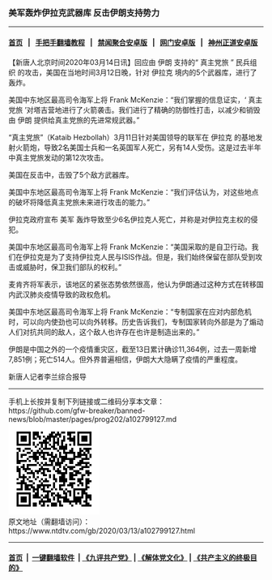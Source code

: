 ### 美军轰炸伊拉克武器库 反击伊朗支持势力
------------------------

#### [首页](https://github.com/gfw-breaker/banned-news/blob/master/README.md) &nbsp;&nbsp;|&nbsp;&nbsp; [手把手翻墙教程](https://github.com/gfw-breaker/guides/wiki) &nbsp;&nbsp;|&nbsp;&nbsp; [禁闻聚合安卓版](https://github.com/gfw-breaker/bn-android) &nbsp;&nbsp;|&nbsp;&nbsp; [网门安卓版](https://github.com/oGate2/oGate) &nbsp;&nbsp;|&nbsp;&nbsp; [神州正道安卓版](https://github.com/SzzdOgate/update) 



<div><div class="post_content" itemprop="articleBody">
 <p>
  【新唐人北京时间2020年03月14日讯】回应由
  <ok href="https://www.ntdtv.com/gb/伊朗.htm">
   伊朗
  </ok>
  支持的“
  <ok href="https://www.ntdtv.com/gb/真主党旅.htm">
   真主党旅
  </ok>
  ”
  <ok href="https://www.ntdtv.com/gb/民兵组织.htm">
   民兵组织
  </ok>
  的攻击，美国在当地时间3月12日晚，针对
  <ok href="https://www.ntdtv.com/gb/伊拉克.htm">
   伊拉克
  </ok>
  境内的5个武器库，进行了轰炸。
 </p>
 <p>
  美国中东地区最高司令海军上将 Frank McKenzie：“我们掌握的信息证实，‘
  <ok href="https://www.ntdtv.com/gb/真主党旅.htm">
   真主党旅
  </ok>
  ’对塔吉营地进行了火箭袭击。我们进行了精确的防御性打击，以减少和销毁由
  <ok href="https://www.ntdtv.com/gb/伊朗.htm">
   伊朗
  </ok>
  提供给真主党旅的先进常规武器。”
 </p>
 <p>
  “真主党旅”（Kataib Hezbollah）3月11日针对美国领导的联军在
  <ok href="https://www.ntdtv.com/gb/伊拉克.htm">
   伊拉克
  </ok>
  的基地发射火箭炮，导致2名美国士兵和一名英国军人死亡，另有14人受伤。这是过去半年中真主党旅发动的第12次攻击。
 </p>
 <p>
  美国在反击中，击毁了5个敌方武器库。
 </p>
 <p>
  美国中东地区最高司令海军上将 Frank McKenzie：“我们评估认为，对这些地点的破坏将降低真主党旅未来进行攻击的能力。”
 </p>
 <p>
  伊拉克政府宣布
  <ok href="https://www.ntdtv.com/gb/美军.htm">
   美军
  </ok>
  轰炸导致至少6名伊拉克人死亡，并称是对伊拉克主权的侵犯。
 </p>
 <p>
  美国中东地区最高司令海军上将 Frank McKenzie：“美国采取的是自卫行动。我们在伊拉克是为了支持伊拉克人民与ISIS作战。但是，我们始终保留在部队受到攻击或威胁时，保卫我们部队的权利。”
 </p>
 <p>
  麦肯齐将军表示，该地区的紧张态势依然很高，他认为伊朗通过这种方式在转移国内武汉肺炎疫情导致的政权危机。
 </p>
 <p>
  美国中东地区最高司令海军上将 Frank McKenzie：“专制国家在应对内部危机时，可以向内使劲也可以向外转移。历史告诉我们，专制国家转向外部是为了煽动人们对抗共同的敌人，这个敌人也许存在也许是制造出来的。”
 </p>
 <p>
  伊朗是中国之外的一个疫情重灾区，截至13日累计确诊11,364例，过去一周新增7,851例；死亡514人。但外界普遍相信，伊朗大大隐瞒了疫情的严重程度。
 </p>
 <p>
  新唐人记者李兰综合报导
 </p>
 <div class="single_ad">
 </div>
</div>
</div>
<hr/>
手机上长按并复制下列链接或二维码分享本文章：<br/>
https://github.com/gfw-breaker/banned-news/blob/master/pages/prog202/a102799127.md <br/>
<a href='https://github.com/gfw-breaker/banned-news/blob/master/pages/prog202/a102799127.md'><img src='https://github.com/gfw-breaker/banned-news/blob/master/pages/prog202/a102799127.md.png'/></a> <br/>
原文地址（需翻墙访问）：https://www.ntdtv.com/gb/2020/03/13/a102799127.html


------------------------
#### [首页](https://github.com/gfw-breaker/banned-news/blob/master/README.md) &nbsp;|&nbsp; [一键翻墙软件](https://github.com/gfw-breaker/nogfw/blob/master/README.md) &nbsp;| [《九评共产党》](https://github.com/gfw-breaker/9ping.md/blob/master/README.md#九评之一评共产党是什么) | [《解体党文化》](https://github.com/gfw-breaker/jtdwh.md/blob/master/README.md) | [《共产主义的终极目的》](https://github.com/gfw-breaker/gczydzjmd.md/blob/master/README.md)


<img src='http://gfw-breaker.win/banned-news/pages/prog202/a102799127.md' width='0px' height='0px'/>